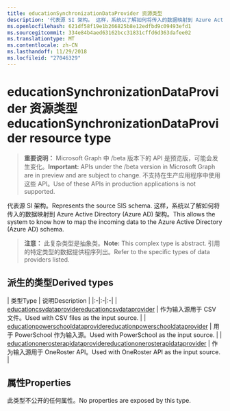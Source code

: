 ```yaml
---
title: educationSynchronizationDataProvider 资源类型
description: '代表源 SI 架构。 这样，系统以了解如何将传入的数据映射到 Azure Active Directory (Azure AD) 架构。 '
ms.openlocfilehash: 621df58f19e1b266825b8e12edfbd9c09493efd1
ms.sourcegitcommit: 334e84b4aed63162bcc31831cffd6d363dafee02
ms.translationtype: MT
ms.contentlocale: zh-CN
ms.lasthandoff: 11/29/2018
ms.locfileid: "27046329"
---
```

# <a name="educationsynchronizationdataprovider-resource-type"></a><span data-ttu-id="0ddc7-104">educationSynchronizationDataProvider 资源类型</span><span class="sxs-lookup"><span data-stu-id="0ddc7-104">educationSynchronizationDataProvider resource type</span></span>

> <span data-ttu-id="0ddc7-105">**重要说明：** Microsoft Graph 中 /beta 版本下的 API 是预览版，可能会发生变化。</span><span class="sxs-lookup"><span data-stu-id="0ddc7-105">**Important:** APIs under the /beta version in Microsoft Graph are in preview and are subject to change.</span></span> <span data-ttu-id="0ddc7-106">不支持在生产应用程序中使用这些 API。</span><span class="sxs-lookup"><span data-stu-id="0ddc7-106">Use of these APIs in production applications is not supported.</span></span>

<span data-ttu-id="0ddc7-107">代表源 SI 架构。</span><span class="sxs-lookup"><span data-stu-id="0ddc7-107">Represents the source SIS schema.</span></span> <span data-ttu-id="0ddc7-108">这样，系统以了解如何将传入的数据映射到 Azure Active Directory (Azure AD) 架构。</span><span class="sxs-lookup"><span data-stu-id="0ddc7-108">This allows the system to know how to map the incoming data to the Azure Active Directory (Azure AD) schema.</span></span> 

> <span data-ttu-id="0ddc7-109">**注意：** 此复杂类型是抽象类。</span><span class="sxs-lookup"><span data-stu-id="0ddc7-109">**Note:** This complex type is abstract.</span></span> <span data-ttu-id="0ddc7-110">引用的特定类型的数据提供程序列出。</span><span class="sxs-lookup"><span data-stu-id="0ddc7-110">Refer to the specific types of data providers listed.</span></span>

## <a name="derived-types"></a><span data-ttu-id="0ddc7-111">派生的类型</span><span class="sxs-lookup"><span data-stu-id="0ddc7-111">Derived types</span></span>
| <span data-ttu-id="0ddc7-112">类型</span><span class="sxs-lookup"><span data-stu-id="0ddc7-112">Type</span></span> | <span data-ttu-id="0ddc7-113">说明</span><span class="sxs-lookup"><span data-stu-id="0ddc7-113">Description</span></span> | 
|:-|:-|:-|
| [<span data-ttu-id="0ddc7-114">educationcsvdataprovider</span><span class="sxs-lookup"><span data-stu-id="0ddc7-114">educationcsvdataprovider</span></span>](educationcsvdataprovider.md) | <span data-ttu-id="0ddc7-115">作为输入源用于 CSV 文件。</span><span class="sxs-lookup"><span data-stu-id="0ddc7-115">Used with CSV files as the input source.</span></span> |
| [<span data-ttu-id="0ddc7-116">educationpowerschooldataprovider</span><span class="sxs-lookup"><span data-stu-id="0ddc7-116">educationpowerschooldataprovider</span></span>](educationpowerschooldataprovider.md) | <span data-ttu-id="0ddc7-117">用于 PowerSchool 作为输入源。</span><span class="sxs-lookup"><span data-stu-id="0ddc7-117">Used with PowerSchool as the input source.</span></span> |
| [<span data-ttu-id="0ddc7-118">educationonerosterapidataprovider</span><span class="sxs-lookup"><span data-stu-id="0ddc7-118">educationonerosterapidataprovider</span></span>](educationonerosterapidataprovider.md) | <span data-ttu-id="0ddc7-119">作为输入源用于 OneRoster API。</span><span class="sxs-lookup"><span data-stu-id="0ddc7-119">Used with OneRoster API as the input source.</span></span> |

## <a name="properties"></a><span data-ttu-id="0ddc7-120">属性</span><span class="sxs-lookup"><span data-stu-id="0ddc7-120">Properties</span></span>

<span data-ttu-id="0ddc7-121">此类型不公开的任何属性。</span><span class="sxs-lookup"><span data-stu-id="0ddc7-121">No properties are exposed by this type.</span></span>
